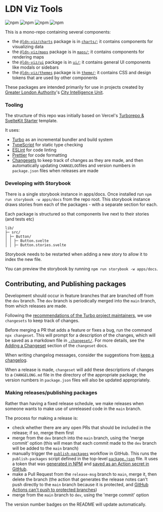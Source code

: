 # LDN Viz Tools

![npm](https://img.shields.io/npm/v/%40ldn-viz%2Fcharts?label=%40ldn-viz%2Fcharts%20version)
![npm](https://img.shields.io/npm/v/%40ldn-viz%2Fmaps?label=%40ldn-viz%2Fmaps%20version)
![npm](https://img.shields.io/npm/v/%40ldn-viz%2Fui?label=%40ldn-viz%2Fui%20version)
![npm](https://img.shields.io/npm/v/%40ldn-viz%2Fthemes?label=%40ldn-viz%2Fthemes%20version)

This is a mono-repo containing several components:

- the [`@ldn-viz/charts`](https://www.npmjs.com/package/@ldn-viz/charts) package is in [`charts/`](./packages/charts); it contains components for visualizing data
- the [`@ldn-viz/maps`](https://www.npmjs.com/package/@ldn-viz/maps) package is in [`maps/`](./packages/maps); it contains components for rendering maps
- the [`@ldn-viz/ui`](https://www.npmjs.com/package/@ldn-viz/ui) package is in [`ui/`](./packages/ui); it contains general UI components like modals or sidebars
- the [`@ldn-viz/themes`](https://www.npmjs.com/package/@ldn-viz/themes) package is in [`theme/`](./packages/themes); it contains CSS and design tokens that are used by other components

These packages are intended primarily for use in projects created by [Greater London Authority](https://london.gov.uk/)'s [City Intelligence Unit](https://www.london.gov.uk/programmes-strategies/research-and-analysis).

### Tooling

The structure of this repo was initially based on Vercel's [Turborepo & SvelteKit Starter](https://vercel.com/templates/svelte/turborepo-sveltekit-starter) template.

It uses:

- [Turbo](https://turbo.build/) as an incremental bundler and build system
- [TypeScript](https://www.typescriptlang.org/) for static type checking
- [ESLint](https://eslint.org/) for code linting
- [Prettier](https://prettier.io) for code formatting
- [Changesets](https://github.com/changesets/changesets) to keep track of changes as they are made, and then automatically updating `CHANGELOG`files and version numbers in `package.json` files when releases are made

### Developing with Storybook

There is a single storybook instance in apps/docs. Once installed run `npm run storybook -w apps/docs` from the repo root. This storybook instance draws stories from each of the packages - with a separate section for each.

Each package is structured so that components live next to their stories (and tests etc)

```
lib/
├─ src/
│ ├─ Button/
│ │ ├─ Button.svelte
│ │ ├─ Button.stories.svelte
```

Storybook needs to be restarted when adding a new story to allow it to index the new file.

You can preview the storybook by running `npm run storybook -w apps/docs`.

## Contributing, and Publishing packages

Development should occur in feature branches that are branched off from the `dev` branch.
The `dev` branch is periodically merged into the `main` branch, from which releases are made.

Following the [recommendations of the Turbo project maintainers](https://turbo.build/repo/docs/handbook/publishing-packages/versioning-and-publishing), we use `changesets` to keep track of changes.

Before merging a PR that adds a feature or fixes a bug, run the command `npx changeset`.
This will prompt for a description of the changes, which will be saved as a markdown file in [`.changeset/`](./.changeset/).
For more details, see the [Adding a Changeset](https://github.com/changesets/changesets/blob/main/docs/adding-a-changeset.md) section of the `changeset` docs.

When writing changelog messages, consider the suggestions from [keep a changelog](https://keepachangelog.com/).

When a release is made, `changeset` will add these descriptions of changes to a `CHANGELONG.md` file in the directory of the appropriate package; the version numbers in `package.json` files will also be updated appropriately.

### Making releases/publishing packages

Rather than having a fixed release schedule, we make releases when someone wants to make use of unreleased code in the `main` branch.

The process for making a release is:

- check whether there are any open PRs that should be included in the release; if so, merge them first
- merge from the `dev` branch into the `main` branch, using the 'merge commit' option (this will mean that each commit made to the `dev` branch will be added to the `main` branch)
- manually trigger the [`publish-packages`](./.github/publish-packages.yml) workflow in GitHub.
  This runs the `publish-packages` script defined in the top-level [`package.json`](./package.json) file.
  It uses a token that was [generated in NPM](https://www.npmjs.com/settings/ldn-viz/tokens/) and [saved as an Action secret in GitHub](https://github.com/Greater-London-Authority/ldn-viz-tools/settings/secrets/actions).
- make a Pull Request from the `release-msg` branch to `main`, merge it, then delete the branch (the action that generates the release notes can't push directly to the `main` branch because it is protected, and [GitHub Actions can't push to protected branches](https://github.com/orgs/community/discussions/25305))
- merge from the `main` branch to `dev`, using the 'merge commit' option

The version number badges on the README will update automatically.
